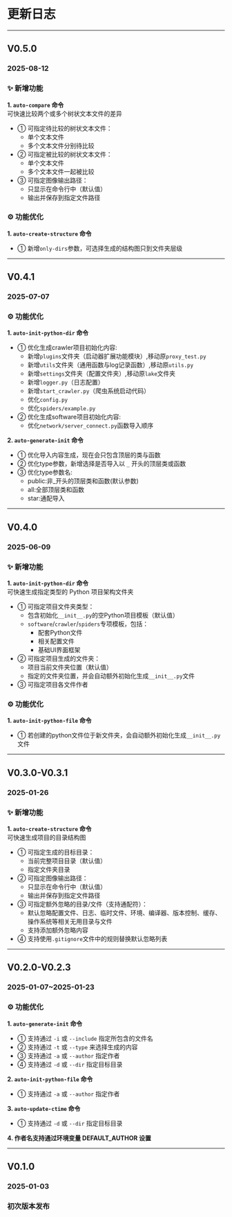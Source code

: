 # 更新日志

---

## V0.5.0

### 2025-08-12

### ✨ 新增功能

**1. `auto-compare` 命令**  
可快速比较两个或多个树状文本文件的差异
  - ① 可指定待比较的树状文本文件：
    - 单个文本文件
    - 多个文本文件分别待比较
  - ② 可指定被比较的树状文本文件：
    - 单个文本文件
    - 多个文本文件一起被比较
  - ③ 可指定图像输出路径：
    - 只显示在命令行中（默认值）
    - 输出并保存到指定文件路径

### ⚙️ 功能优化

**1. `auto-create-structure` 命令**  
  - ① 新增`only-dirs`参数，可选择生成的结构图只到文件夹层级

---

## V0.4.1

### 2025-07-07

### ⚙️ 功能优化

**1. `auto-init-python-dir` 命令**  
  - ① 优化生成crawler项目初始化内容:
    - 新增`plugins`文件夹（启动器扩展功能模块）,移动原`proxy_test.py`
    - 新增`utils`文件夹（通用函数与log记录函数）,移动原`utils.py`
    - 新增`settings`文件夹（配置文件夹）,移动原`lake`文件夹
    - 新增`logger.py`（日志配置）
    - 新增`start_crawler.py`（爬虫系统启动代码）
    - 优化`config.py`
    - 优化`spiders/example.py`
  - ② 优化生成software项目初始化内容:
    - 优化`network/server_connect.py`函数导入顺序

**2. `auto-generate-init` 命令**  
  - ① 优化导入内容生成，现在会只包含顶层的类与函数
  - ② 优化type参数，新增选择是否导入以 `_` 开头的顶层类或函数
  - ③ 优化type参数名:
    - public:非_开头的顶层类和函数(默认参数)
    - all:全部顶层类和函数
    - star:通配导入

---

## V0.4.0

### 2025-06-09

### ✨ 新增功能

**1. `auto-init-python-dir` 命令**  
可快速生成指定类型的 Python 项目架构文件夹
  - ① 可指定项目文件夹类型：
    - 包含初始化`__init__.py`的空Python项目模板（默认值）
    - `software`/`crawler`/`spiders`专项模板，包括：
        - 配套Python文件
        - 相关配置文件
        - 基础UI界面框架
  - ② 可指定项目生成的文件夹：
    - 项目当前文件夹位置（默认值）
    - 指定的文件夹位置，并会自动额外初始化生成`__init__.py`文件
  - ③ 可指定项目各文件作者

### ⚙️ 功能优化

**1. `auto-init-python-file` 命令**  
  - ① 若创建的python文件位于新文件夹，会自动额外初始化生成`__init__.py`文件

---

## V0.3.0-V0.3.1

### 2025-01-26

### ✨ 新增功能

**1. `auto-create-structure` 命令**  
可快速生成项目的目录结构图
  - ① 可指定生成的目标目录：
    - 当前完整项目目录（默认值）
    - 指定文件夹目录
  - ② 可指定图像输出路径：
    - 只显示在命令行中（默认值）
    - 输出并保存到指定文件路径
  - ③ 可指定额外忽略的目录/文件（支持通配符）：
    - 默认忽略配置文件、日志、临时文件、环境、编译器、版本控制、缓存、操作系统等相关无用目录与文件
    - 支持添加额外忽略内容
  - ④ 支持使用`.gitignore`文件中的规则替换默认忽略列表

---

## V0.2.0-V0.2.3

### 2025-01-07~2025-01-23

### ⚙️ 功能优化

**1. `auto-generate-init` 命令**  
  - ① 支持通过 `-i` 或 `--include` 指定所包含的文件名
  - ② 支持通过 `-t` 或 `--type` 来选择生成的内容
  - ③ 支持通过 `-a` 或 `--author` 指定作者
  - ④ 支持通过 `-d` 或 `--dir` 指定目标目录

**2. `auto-init-python-file` 命令**  
  - ① 支持通过 `-a` 或 `--author` 指定作者

**3. `auto-update-ctime` 命令**  
  - ① 支持通过 `-d` 或 `--dir` 指定目标目录

**4. 作者名支持通过环境变量 DEFAULT_AUTHOR 设置**  

---

## V0.1.0

### 2025-01-03

### 初次版本发布